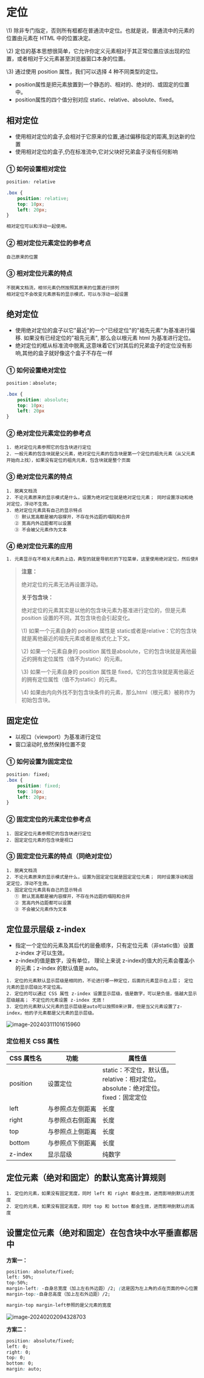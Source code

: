 # 定位

\1) 除非专门指定，否则所有框都在普通流中定位。也就是说，普通流中的元素的位置由元素在 HTML 中的位置决定。

\2) 定位的基本思想很简单，它允许你定义元素相对于其正常位置应该出现的位置，或者相对于父元素甚至浏览器窗口本身的位置。

\3) 通过使用 position 属性，我们可以选择 4 种不同类型的定位。

- position属性是把元素放置到一个静态的、相对的、绝对的、或固定的位置中。
- position属性的四个值分别对应 static、relative、absolute、fixed。

## 相对定位

- 使用相对定位的盒子,会相对于它原来的位置,通过偏移指定的距离,到达新的位置
- 使用相对定位的盒子,仍在标准流中,它对父块好兄弟盒子没有任何影响

### ① 如何设置相对定位

```css
position: relative

.box {
    position: relative;
    top: 10px;
    left: 20px;
}

相对定位可以和浮动一起使用。
```

### ② 相对定位元素定位的参考点

```
自己原来的位置
```

### ③ 相对定位元素的特点

```
不脱离文档流，相邻元素仍然按照其原来的位置进行排列
相对定位不会改变元素原有的显示模式，可以与浮动一起设置
```

## 绝对定位

- 使用绝对定位的盒子以它"最近"的一个"已经定位"的"祖先元素"为基准进行偏移. 如果没有已经定位的"祖先元素", 那么会以根元素 html 为基准进行定位。
- 绝对定位的框从标准流中脱离,这意味着它们对其后的兄弟盒子的定位没有影响,其他的盒子就好像这个盒子不存在一样

### ① 如何设置绝对定位

```css
position：absolute;

.box {
    position: absolute;
    top: 10px;
    left: 20px
}
```

### ② 绝对定位元素定位的参考点

```
1. 绝对定位元素参照它的包含块进行定位
2. 一般元素的包含块就是父元素，绝对定位元素的包含块是第一个定位的祖先元素（从父元素开始向上找），如果没有定位的祖先元素，包含块就是整个页面
```

### ③ 绝对定位元素的特点

```
1. 脱离文档流
2. 不论元素原来的显示模式是什么，设置为绝对定位就是绝对定位元素； 同时设置浮动和绝对定位，浮动不生效。
3. 绝对定位元素具有自己的显示特点
   ① 默认宽高都是被内容撑开，不存在外边距的塌陷和合并
   ② 宽高内外边距都可以设置
   ③ 不会被父元素作为文本
```

### ④ 绝对定位元素的应用

```css
1. 元素显示在不相关元素的上边，典型的就是导航栏的下拉菜单，这里使用绝对定位，然后使用相对定位作为父元素，不能让绝对定位到处乱跑
```

> **注意：**
>
> 绝对定位的元素无法再设置浮动。
>
> **关于包含块：**
>
> 绝对定位的元素其实是以他的包含块元素为基准进行定位的，但是元素 position 设置的不同，其包含块也会引起变化。
>
> \1) 如果一个元素自身的 position 属性是 static或者是relative：它的包含块就是离他最近的祖先元素或者是格式化上下文。
>
> \2) 如果一个元素自身的 position 属性是absolute，它的包含块就是离他最近的拥有定位属性（值不为static）的元素。
>
> \3) 如果一个元素自身的 position 属性是 fixed，它的包含块就是离他最近的拥有定位属性（值不为static）的元素。
>
> \4) 如果由内向外找不到包含块条件的元素，那么html（根元素）被称作为初始包含块。

## 固定定位

- 以视口（viewport）为基准进行定位
- 窗口滚动时,依然保持位置不变

### ① 如何设置为固定定位

```css
position: fixed;
.box {
    position: fixed;
    top: 10px;
    left: 20px;
}

```

### ② 固定定位的元素定位参考点

```
1. 固定定位元素参照它的包含块进行定位
2. 固定定位元素的包含块是视口
```

### ③ 固定定位元素的特点（同绝对定位）

```
1. 脱离文档流
2. 不论元素原来的显示模式是什么，设置为固定定位就是固定定位元素； 同时设置浮动和固定定位，浮动不生效。
3. 固定定位元素具有自己的显示特点
   ① 默认宽高都是被内容撑开，不存在外边距的塌陷和合并
   ② 宽高内外边距都可以设置
   ③ 不会被父元素作为文本
```

## 定位显示层级 z-index

- 指定一个定位的元素及其后代的层叠顺序，只有定位元素（非static值）设置 z-index 才可以生效。
- z-index的值是数字，没有单位， 理论上来说 z-index的值大的元素会覆盖小的元素；z-index 的默认值是 auto。

```
1. 定位的元素默认显示层级是相同的，不论进行哪一种定位，后面的元素显示在上层； 定位元素的显示层级比不定位高。
2. 定位的可以通过 CSS 属性 z-index 设置显示层级，值是数字，可以是负值，值越大显示层级越高； 不定位的元素设置 z-index 无效！
3. 定位的元素默认父元素的显示层级是auto可以按照0来计算，但是当父元素设置了z-index，他的子元素都是父元素的显示层级。
```

![image-20240311101615960](https://2216847528.oss-cn-beijing.aliyuncs.com/asset/image-20240311101615960.png)

### 定位相关 CSS 属性

| CSS 属性名 | 功能             | 属性值                                                       |
| ---------- | ---------------- | ------------------------------------------------------------ |
| position   | 设置定位         | static：不定位，默认值。<br>relative：相对定位。<br>absolute：绝对定位。<br>fixed：固定定位 |
| left       | 与参照点左侧距离 | 长度                                                         |
| right      | 与参照点右侧距离 | 长度                                                         |
| top        | 与参照点上侧距离 | 长度                                                         |
| bottom     | 与参照点下侧距离 | 长度                                                         |
| z-index    | 显示层级         | 纯数字                                                       |

## 定位元素（绝对和固定）的默认宽高计算规则

```
1. 定位的元素，如果没有固定宽度，同时 left 和 right 都会生效，进而影响到默认的宽度
2. 定位的元素，如果没有固定高度，同时 top 和 bottom 都会生效，进而影响到默认的高度
```

## 设置定位元素（绝对和固定）在包含块中水平垂直都居中

**方案一：**

```css
position: absolute/fixed;
left: 50%;
top:50%;
margin-left: -自身总宽度（加上左右外边距）/2; (这是因为左上角的点在页面的中心位置，所以挪动自身的一半)
margin-top:-自身总高度（加上左右外边距）/2;

margin-top margin-left参照的是父元素的宽度
```

![image-20240202094328703](https://2216847528.oss-cn-beijing.aliyuncs.com/asset/image-20240202094328703.png)

**方案二：**

```css
position: absolute/fixed;
left: 0;
right: 0;
top: 0;
bottom: 0;
margin: auto;
```

